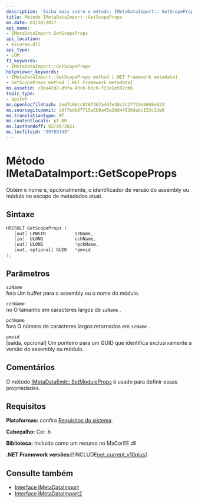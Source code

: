 ```yaml
---
description: 'Saiba mais sobre o método: IMetaDataImport:: GetScopeProps'
title: Método IMetaDataImport::GetScopeProps
ms.date: 03/30/2017
api_name:
- IMetaDataImport.GetScopeProps
api_location:
- mscoree.dll
api_type:
- COM
f1_keywords:
- IMetaDataImport::GetScopeProps
helpviewer_keywords:
- IMetaDataImport::GetScopeProps method [.NET Framework metadata]
- GetScopeProps method [.NET Framework metadata]
ms.assetid: c8ba42d2-d9fa-43cb-bbc0-f33e1e592cb6
topic_type:
- apiref
ms.openlocfilehash: 2ed7c08cc876f467a46fe38c7c27719e5608e623
ms.sourcegitcommit: ddf7edb67715a5b9a45e3dd44536dabc153c1de0
ms.translationtype: MT
ms.contentlocale: pt-BR
ms.lasthandoff: 02/06/2021
ms.locfileid: "99789145"
---
```

# <a name="imetadataimportgetscopeprops-method"></a>Método IMetaDataImport::GetScopeProps

Obtém o nome e, opcionalmente, o identificador de versão do assembly ou módulo no escopo de metadados atual.  
  
## <a name="syntax"></a>Sintaxe  
  
```cpp  
HRESULT GetScopeProps (  
   [out] LPWSTR           szName,  
   [in]  ULONG            cchName,  
   [out] ULONG            *pchName,  
   [out, optional] GUID   *pmvid  
);  
```  
  
## <a name="parameters"></a>Parâmetros  

 `szName`  
 fora Um buffer para o assembly ou o nome do módulo.  
  
 `cchName`  
 no O tamanho em caracteres largos de `szName` .  
  
 `pchName`  
 fora O número de caracteres largos retornados em `szName` .  
  
 `pmvid`  
 [saída, opcional] Um ponteiro para um GUID que identifica exclusivamente a versão do assembly ou módulo.  
  
## <a name="remarks"></a>Comentários  

 O método [IMetaDataEmit:: SetModuleProps](imetadataemit-setmoduleprops-method.md) é usado para definir essas propriedades.  
  
## <a name="requirements"></a>Requisitos  

 **Plataformas:** confira [Requisitos do sistema](../../get-started/system-requirements.md).  
  
 **Cabeçalho:** Cor. h  
  
 **Biblioteca:** Incluído como um recurso no MsCorEE.dll  
  
 **.NET Framework versões:**[!INCLUDE[net_current_v10plus](../../../../includes/net-current-v10plus-md.md)]  
  
## <a name="see-also"></a>Consulte também

- [Interface IMetaDataImport](imetadataimport-interface.md)
- [Interface IMetaDataImport2](imetadataimport2-interface.md)
